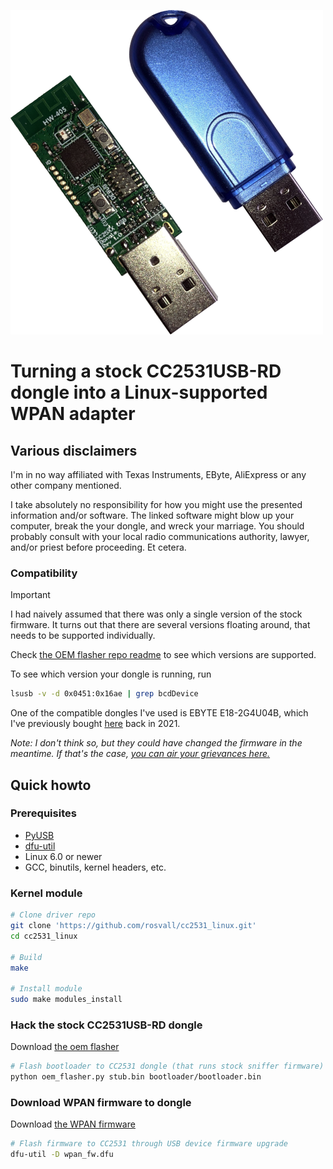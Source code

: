 ![cc2531](/assets/cc2531.png)

# Turning a stock CC2531USB-RD dongle into a Linux-supported WPAN adapter

## Various disclaimers
I'm in no way affiliated with Texas Instruments, EByte, AliExpress or any other company mentioned. 

I take absolutely no responsibility for how you might use the presented information and/or software. The linked software might blow up your computer, break the your dongle, and wreck your marriage. You should probably consult with your local radio communications authority, lawyer, and/or priest before proceeding. Et cetera.

### Compatibility
>[!IMPORTANT]
>I had naively assumed that there was only a single version of the stock firmware.
>It turns out that there are several versions floating around, that needs to be supported individually.
>
>Check [the OEM flasher repo readme](https://github.com/rosvall/cc2531_oem_flasher) to see which versions are supported.
>
>To see which version your dongle is running, run
>```sh
>lsusb -v -d 0x0451:0x16ae | grep bcdDevice
>```
>
>One of the compatible dongles I've used is EBYTE E18-2G4U04B, which I've previously bought [here](https://www.aliexpress.com/item/1005001841153206.html) back in 2021.
>
>*Note: I don't think so, but they could have changed the firmware in the meantime. If that's the case, [you can air your grievances here.](https://github.com/rosvall/cc2531_oem_flasher/issues)*

## Quick howto

### Prerequisites
- [PyUSB](https://github.com/pyusb/pyusb)
- [dfu-util](https://sourceforge.net/projects/dfu-util/)
- Linux 6.0 or newer
- GCC, binutils, kernel headers, etc.

### Kernel module
```sh
# Clone driver repo
git clone 'https://github.com/rosvall/cc2531_linux.git' 
cd cc2531_linux

# Build
make

# Install module
sudo make modules_install
```

### Hack the stock CC2531USB-RD dongle
Download [the oem flasher](https://github.com/rosvall/cc2531_oem_flasher/releases)

```sh
# Flash bootloader to CC2531 dongle (that runs stock sniffer firmware)
python oem_flasher.py stub.bin bootloader/bootloader.bin
```

### Download WPAN firmware to dongle
Download [the WPAN firmware](https://github.com/rosvall/cc2531_usb_wpan_adapter/releases)

```sh
# Flash firmware to CC2531 through USB device firmware upgrade
dfu-util -D wpan_fw.dfu
```
